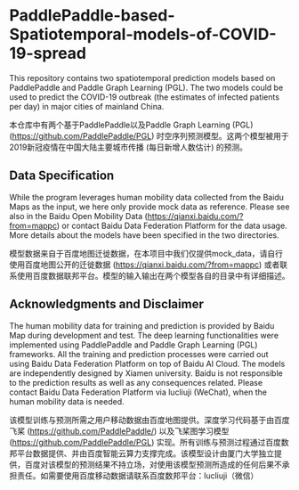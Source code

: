 # PaddlePaddle-based-Spatiotemporal-models-of-COVID-19-spread

This repository contains two spatiotemporal prediction models based on PaddlePaddle and Paddle Graph Learning (PGL). The two models could be used to predict the COVID-19 outbreak (the estimates of infected patients per day) in major cities of mainland China.

本仓库中有两个基于PaddlePaddle以及Paddle Graph Learning (PGL) (https://github.com/PaddlePaddle/PGL) 时空序列预测模型。这两个模型被用于2019新冠疫情在中国大陆主要城市传播 (每日新增人数估计) 的预测。

## Data Specification

While the program leverages human mobility data collected from the Baidu Maps as the input, we here only provide mock data as reference. Please see also in the Baidu Open Mobility Data (https://qianxi.baidu.com/?from=mappc) or contact Baidu Data Federation Platform for the data usage. More details about the models have been specified in the two directories.

模型数据来自于百度地图迁徙数据，在本项目中我们仅提供mock_data，请自行使用百度地图公开的迁徙数据 (https://qianxi.baidu.com/?from=mappc) 或者联系使用百度数据联邦平台。模型的输入输出在两个模型各自的目录中有详细描述。



## Acknowledgments and Disclaimer

The human mobility data for training and prediction is provided by Baidu Map during development and test. The deep learning functionalities were implemented using PaddlePaddle and Paddle Graph Learning (PGL) frameworks. All the training and prediction processes were carried out using Baidu Data Federation Platform on top of Baidu AI Cloud. The models are independently designed by Xiamen university. Baidu is not responsible to the prediction results as well as any consequences related. Please contact Baidu Data Federation Platform via lucliuji (WeChat), when the human mobility data is needed.

该模型训练与预测所需之用户移动数据由百度地图提供。深度学习代码基于由百度飞桨 (https://github.com/PaddlePaddle/) 以及飞桨图学习模型(https://github.com/PaddlePaddle/PGL) 实现。所有训练与预测过程通过百度数邦平台数据提供、并由百度智能云算力支撑完成。该模型设计由厦门大学独立提供，百度对该模型的预测结果不持立场，对使用该模型预测所造成的任何后果不承担责任。如需要使用百度移动数据请联系百度数邦平台：lucliuji（微信）
